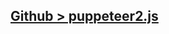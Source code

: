 ## [Github > puppeteer2.js](https://github.com/shimuldn/hCaptchaSolverApi/blob/main/usage_examples/puppeteer2.js)